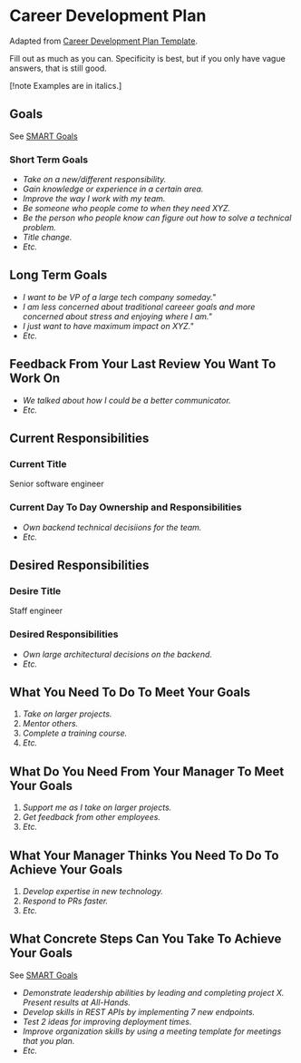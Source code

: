 # Career Development Plan

Adapted from [Career Development Plan Template](https://docs.google.com/document/d/17G-8Av5UEXWvxOuF14wsmxR0Pr7s8svcNahCj9_Cgjs/edit?pli=1&tab=t.0#heading=h.l2xn5uelayp8).

Fill out as much as you can. Specificity is best, but if you only have vague answers, that is still good.

[!note Examples are in italics.]

## Goals

See [SMART Goals](/growth/smart-goals.md)

### Short Term Goals

- *Take on a new/different responsibility.*
- *Gain knowledge or experience in a certain area.*
- *Improve the way I work with my team.*
- *Be someone who people come to when they need XYZ.*
- *Be the person who people know can figure out how to solve a technical problem.*
- *Title change.*
- *Etc.*

## Long Term Goals

- *I want to be VP of a large tech company someday."*
- *I am less concerned about traditional careeer goals and more concerned about stress and enjoying where I am."*
- *I just want to have maximum impact on XYZ."*
- *Etc.*

## Feedback From Your Last Review You Want To Work On

- *We talked about how I could be a better communicator.*
- *Etc.*

## Current Responsibilities

### Current Title

Senior software engineer

### Current Day To Day Ownership and Responsibilities

- *Own backend technical decisiions for the team.*
- *Etc.*

## Desired Responsibilities

### Desire Title

Staff engineer

### Desired Responsibilities

- *Own large architectural decisions on the backend.*
- *Etc.*

## What You Need To Do To Meet Your Goals

1. *Take on larger projects.*
1. *Mentor others.*
1. *Complete a training course.*
1. *Etc.*

## What Do You Need From Your Manager To Meet Your Goals

1. *Support me as I take on larger projects.*
1. *Get feedback from other employees.*
1. *Etc.*

## What Your Manager Thinks You Need To Do To Achieve Your Goals

1. *Develop expertise in new technology.*
1. *Respond to PRs faster.*
1. *Etc.*

## What Concrete Steps Can You Take To Achieve Your Goals

See [SMART Goals](/growth/smart-goals.md)

- *Demonstrate leadership abilities by leading and completing project X. Present results at All-Hands.*
- *Develop skills in REST APIs by implementing 7 new endpoints.*
- *Test 2 ideas for improving deployment times.*
- *Improve organization skills by using a meeting template for meetings that you plan.*
- *Etc.*
